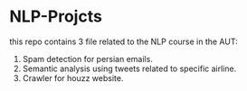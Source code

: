 # NLP-Projcts
this repo contains 3 file related to the NLP course in the AUT:
1. Spam detection for persian emails.
2. Semantic analysis using tweets related to specific airline.
3. Crawler for houzz website.
